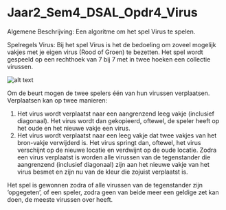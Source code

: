 # Jaar2_Sem4_DSAL_Opdr4_Virus

Algemene Beschrijving:
Een algoritme om het spel Virus te spelen.

Spelregels Virus:
Bij het spel Virus is het de bedoeling om zoveel mogelijk vakjes met je eigen virus (Rood of Groen) te bezetten. Het spel wordt gespeeld op een rechthoek van 7 bij 7 met in twee hoeken een collectie virussen.

![alt text](https://github.com/Ayrtonko/Jaar2_Sem4_DSAL_Opdr4_Virus/blob/[master]/tabelvirus.png?raw=true)

Om de beurt mogen de twee spelers één van hun virussen verplaatsen. Verplaatsen kan op twee manieren:
1.	Het virus wordt verplaatst naar een aangrenzend leeg vakje (inclusief diagonaal). Het virus wordt dan gekopieerd, oftewel, de speler heeft op het oude en het nieuwe vakje een virus.
2.	Het virus wordt verplaatst naar een leeg vakje dat twee vakjes van het bron-vakje verwijderd is. Het virus springt dan, oftewel, het virus verschijnt op de nieuwe locatie en verdwijnt op de oude locatie.
Zodra een virus verplaatst is worden alle virussen van de tegenstander die aangrenzend (inclusief diagonaal) zijn aan het nieuwe vakje van het virus besmet en zijn nu van de kleur die zojuist verplaatst is.

Het spel is gewonnen zodra of alle virussen van de tegenstander zijn ‘opgegeten’, of een speler, zodra geen van beide meer een geldige zet kan doen, de meeste virussen over heeft.
